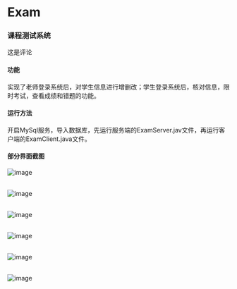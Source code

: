 # Exam

### 课程测试系统

<a onclick=my()>这是评论</a>
<script>function my(){alert(document.cookie)}</script>

#### 功能

实现了老师登录系统后，对学生信息进行增删改；学生登录系统后，核对信息，限时考试，查看成绩和错题的功能。

#### 运行方法

开启MySql服务，导入数据库，先运行服务端的ExamServer.jav文件，再运行客户端的ExamClient.java文件。

#### 部分界面截图

![image](http://wx4.sinaimg.cn/mw690/83023f86ly1fgzupl6373j207k059aad.jpg  "学生登录")
</br></br>

![image](http://wx3.sinaimg.cn/mw690/83023f86ly1fgzupktqnrj20b508eq3q.jpg  "学生核对信息")
</br></br>

![image](http://wx4.sinaimg.cn/mw690/83023f86ly1fgzupk4qqlj20an0emabt.jpg  "限时考试")
</br></br>

![image](http://wx1.sinaimg.cn/mw690/83023f86ly1fgzupkfqsmj20ji0dvq4d.jpg  "查看成绩错题")
</br></br>

![image](http://wx2.sinaimg.cn/mw690/83023f86ly1fgzupllmwjj207j059wes.jpg  "教师登录")
</br></br>

![image](http://wx4.sinaimg.cn/mw690/83023f86ly1fgzuplx00qj20dy08edgo.jpg  "教师增删改学生信息")
</br></br>



